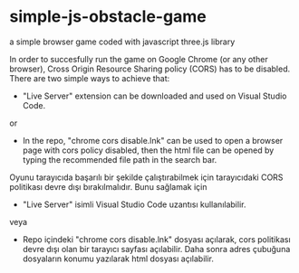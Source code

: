 # simple-js-obstacle-game
a simple browser game coded with javascript three.js library

In order to succesfully run the game on Google Chrome (or any other browser), 
Cross Origin Resource Sharing policy (CORS) has to be disabled.
There are two simple ways to achieve that:

- "Live Server" extension can be downloaded and used on Visual Studio Code.

or

- In the repo, "chrome cors disable.lnk" can be used to open a browser page with cors policy disabled, 
then the html file can be opened by typing the recommended file path in the search bar.


Oyunu tarayıcıda başarılı bir şekilde çalıştırabilmek için tarayıcıdaki CORS politikası devre dışı bırakılmalıdır.
Bunu sağlamak için 

- "Live Server" isimli Visual Studio Code uzantısı kullanılabilir.

veya

- Repo içindeki "chrome cors disable.lnk" dosyası açılarak, cors politikası devre dışı olan bir tarayıcı sayfası açılabilir.
Daha sonra adres çubuğuna dosyaların konumu yazılarak html dosyası açılabilir.

